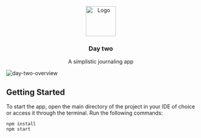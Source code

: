 <div align="center">
    <img src="https://upload.wikimedia.org/wikipedia/en/1/19/DayOne_Logo_2016.png" alt="Logo" width="80" height="80">

  <h3 align="center">Day two</h3>

  <p align="center">
    A simplistic journaling app
    <br />
  </p>
</div>

![day-two-overview](https://res.cloudinary.com/drinka/image/upload/v1680988148/day-two/day-two-main-page_vamcbb.jpg)

## Getting Started

To start the app, open the main directory of the project in your IDE of choice or access it through the terminal. Run the following commands:

```
npm install
npm start
```